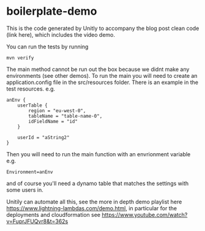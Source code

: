 # boilerplate-demo

This is the code generated by Unitly to accompany the blog post clean code (link here), which includes the video demo.

You can run the tests by running
 
```
mvn verify
```

The main method cannot be run out the box because we didnt make any environments (see other demos). To run the main you will need to create an application.config file in the src/resources folder. There is an example in the test resources. e.g.

```
anEnv {
    userTable {
        region = "eu-west-0",
        tableName = "table-name-0",
        idFieldName = "id"
    }

    userId = "aString2"
}
```

Then you will need to run the main function with an envrionment variable e.g.

```Environment=anEnv```

and of course you'll need a dynamo table that matches the settings with some users in. 

Unitily can automate all this, see the more in depth demo playlist here https://www.lightning-lambdas.com/demo.html, in particular for the deployments and cloudformation see https://www.youtube.com/watch?v=FuprJFUQvr8&t=362s
